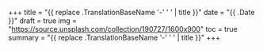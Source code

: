 +++
title = "{{ replace .TranslationBaseName '-' ' ' | title }}"
date = "{{ .Date }}"
draft = true
img = "https://source.unsplash.com/collection/190727/1600x900"
toc = true
summary = "{{ replace .TranslationBaseName '-' ' ' | title }}"
+++
